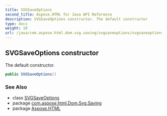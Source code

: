 ```yaml
---
title: SVGSaveOptions
second_title: Aspose.HTML for Java API Reference
description: SVGSaveOptions constructor. The default constructor
type: docs
weight: 10
url: /java/com.aspose.html.dom.svg.saving/svgsaveoptions/svgsaveoptions/
---
```

## SVGSaveOptions constructor

The default constructor.

```java
public SVGSaveOptions()
```

### See Also

* class [SVGSaveOptions](../)
* package [com.aspose.html.Dom.Svg.Saving](../../svgsaveoptions/)
* package [Aspose.HTML](../../../)

